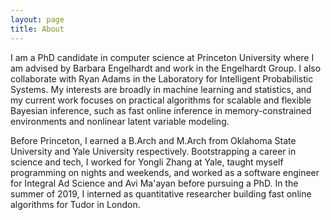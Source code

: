 ```yaml
---
layout: page
title: About
---
```


I am a PhD candidate in computer science at Princeton University where I am advised by Barbara Engelhardt and work in the Engelhardt Group. I also collaborate with Ryan Adams in the Laboratory for Intelligent Probabilistic Systems. My interests are broadly in machine learning and statistics, and my current work focuses on practical algorithms for scalable and flexible Bayesian inference, such as fast online inference in memory-constrained environments and nonlinear latent variable modeling.

Before Princeton, I earned a B.Arch and M.Arch from Oklahoma State University and Yale University respectively. Bootstrapping a career in science and tech, I worked for Yongli Zhang at Yale, taught myself programming on nights and weekends, and worked as a software engineer for Integral Ad Science and Avi Ma'ayan before pursuing a PhD. In the summer of 2019, I interned as quantitative researcher building fast online algorithms for Tudor in London.
